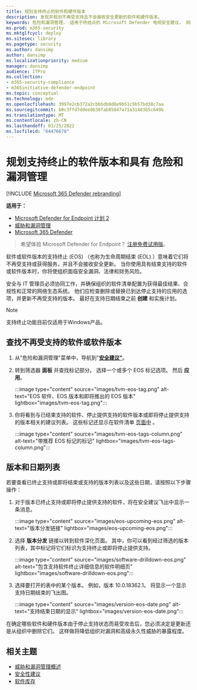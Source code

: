 ```yaml
---
title: 规划支持终止的软件和硬件版本
description: 发现并规划不再受支持且不会接收安全更新的软件和硬件版本。
keywords: 危险和漏洞管理， 适用于终结点的 Microsoft Defender 电视安全建议， 网络安全建议， 可操作的安全建议
ms.prod: m365-security
ms.mktglfcycl: deploy
ms.sitesec: library
ms.pagetype: security
ms.author: dansimp
author: dansimp
ms.localizationpriority: medium
manager: dansimp
audience: ITPro
ms.collection:
- m365-security-compliance
- m365initiative-defender-endpoint
ms.topic: conceptual
ms.technology: mde
ms.openlocfilehash: 3997e2cb372a2cbbbdb0d8e9b51c5b57bd38c7aa
ms.sourcegitcommit: b0c3ffd7ddee9b30fab85047a71a31483b5c649b
ms.translationtype: MT
ms.contentlocale: zh-CN
ms.lasthandoff: 03/25/2022
ms.locfileid: "64476678"
---
```

# <a name="plan-for-end-of-support-software-and-software-versions-with-threat-and-vulnerability-management"></a>规划支持终止的软件版本和具有 危险和漏洞管理

[!INCLUDE [Microsoft 365 Defender rebranding](../../includes/microsoft-defender.md)]

**适用于：**

- [Microsoft Defender for Endpoint 计划 2](https://go.microsoft.com/fwlink/?linkid=2154037)
- [威胁和漏洞管理](next-gen-threat-and-vuln-mgt.md)
- [Microsoft 365 Defender](https://go.microsoft.com/fwlink/?linkid=2118804)

> 希望体验 Microsoft Defender for Endpoint？ [注册免费试用版](https://signup.microsoft.com/create-account/signup?products=7f379fee-c4f9-4278-b0a1-e4c8c2fcdf7e&ru=https://aka.ms/MDEp2OpenTrial?ocid=docs-wdatp-portaloverview-abovefoldlink)。

软件或软件版本的支持终止 (EOS) （也称为生命周期结束 (EOL) ）意味着它们将不再受支持或获得服务，并且不会接收安全更新。 当你使用具有结束支持的软件或软件版本时，你将使组织面临安全漏洞、法律和财务风险。

安全与 IT 管理员必须协同工作，并确保组织的软件清单配置为获得最佳结果、合规性和正常的网络生态系统。 他们应检查删除或替换已到达停止支持的应用的选项，并更新不再受支持的版本。 最好在支持日期结束之前 **创建** 和实施计划。

> [!NOTE]
> 支持终止功能目前仅适用于Windows产品。

## <a name="find-software-or-software-versions-that-are-no-longer-supported"></a>查找不再受支持的软件或软件版本

1. 从"危险和漏洞管理"菜单中，导航到"[**安全建议"**](tvm-security-recommendation.md)。
2. 转到筛选器 **面板** 并查找标记部分。 选择一个或多个 EOS 标记选项。 然后 **应用**。

   :::image type="content" source="images/tvm-eos-tag.png" alt-text="EOS 软件、EOS 版本和即将推出的 EOS 版本" lightbox="images/tvm-eos-tag.png":::

3. 你将看到与已结束支持的软件、停止提供支持的软件版本或即将停止提供支持的版本相关的建议列表。 这些标记还显示在软件清单 [页面中](tvm-software-inventory.md) 。

   :::image type="content" source="images/tvm-eos-tags-column.png" alt-text="带推荐 EOS 标记的标记" lightbox="images/tvm-eos-tags-column.png":::

## <a name="list-of-versions-and-dates"></a>版本和日期列表

若要查看已终止支持或即将结束或支持的版本列表以及这些日期，请按照以下步骤操作：

1. 对于版本已终止支持或即将停止提供支持的软件，将在安全建议飞出中显示一条消息。

   :::image type="content" source="images/eos-upcoming-eos.png" alt-text="版本分发链接" lightbox="images/eos-upcoming-eos.png":::

2. 选择 **版本分发** 链接以转到软件深化页面。 其中，你可以看到经过筛选的版本列表，其中标记将它们标识为支持终止或即将停止提供支持。

   :::image type="content" source="images/software-drilldown-eos.png" alt-text="包含支持软件终止详细信息的软件明细页" lightbox="images/software-drilldown-eos.png":::

3. 选择要打开的表中的某个版本。 例如，版本 10.0.18362.1。 将显示一个显示支持日期结束的飞出图。

   :::image type="content" source="images/version-eos-date.png" alt-text="支持结束日期的显示" lightbox="images/version-eos-date.png":::

在确定哪些软件和硬件版本由于停止支持状态而易受攻击后，您必须决定是更新还是从组织中删除它们。 这样做将降低组织对漏洞和高级永久性威胁的暴露程度。

## <a name="related-topics"></a>相关主题

- [威胁和漏洞管理概述](next-gen-threat-and-vuln-mgt.md)
- [安全性建议](tvm-security-recommendation.md)
- [软件库存](tvm-software-inventory.md)
